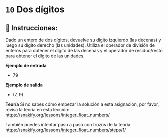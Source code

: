 # `10` Dos dígitos

## 📝 Instrucciones:

Dado un entero de dos dígitos, devuelve su dígito izquierdo (las decenas) y luego su dígito derecho (las unidades). Utiliza el operador de división de enteros para obtener el dígito de las decenas y el operador de residuo/resto para obtener el dígito de las unidades.

**Ejemplo de entrada**
* 79

**Ejemplo de salida**
* (7, 9)

**Teoría**
Si no sabes cómo empezar la solución a esta asignación, por favor, revisa la teoría en esta lección:
https://snakify.org/lessons/integer_float_numbers/

También puedes intentar paso a paso con trozos de la teoría:
https://snakify.org/lessons/integer_float_numbers/steps/1/